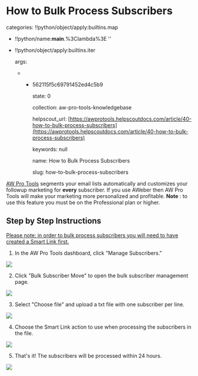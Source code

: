# How to Bulk Process Subscribers

categories: !!python/object/apply:builtins.map

* !!python/name:**main**.%3Clambda%3E ''
* !!python/object/apply:builtins.iter

  args:

  * * 562115f5c69791452ed4c5b9

      state: 0

      collection: aw-pro-tools-knowledgebase

      helpscout\_url: [https://awprotools.helpscoutdocs.com/article/40-how-to-bulk-process-subscribers](https://awprotools.helpscoutdocs.com/article/40-how-to-bulk-process-subscribers)

      keywords: null

      name: How to Bulk Process Subscribers

      slug: how-to-bulk-process-subscribers

[AW Pro Tools](https://awprotools.com/) segments your email lists automatically and customizes your followup marketing for **every** subscriber. If you use AWeber then AW Pro Tools will make your marketing more personalized and profitable. **Note** : to use this feature you must be on the Professional plan or higher.

## Step by Step Instructions

[Please note: in order to bulk process subscribers you will need to have created a Smart Link first.](http://awprotools.helpscoutdocs.com/article/33-how-to-delay-moving-or-copying-a-subscriber)

1. In the AW Pro Tools dashboard, click "Manage Subscribers."

![](https://d33v4339jhl8k0.cloudfront.net/docs/assets/53974d6ce4b0c76107b109d1/images/552f1432e4b0ac24a832b2a8/file-9hnkKjNyd9.png)

2. Click "Bulk Subscriber Move" to open the bulk subscriber management page.

![](https://d33v4339jhl8k0.cloudfront.net/docs/assets/53974d6ce4b0c76107b109d1/images/552f143ce4b0ac24a832b2a9/file-gBDFxMNzUD.png)

3. Select "Choose file" and upload a txt file with one subscriber per line.

![](https://d33v4339jhl8k0.cloudfront.net/docs/assets/53974d6ce4b0c76107b109d1/images/552f1445e4b0ac24a832b2ab/file-HoDZvDhofi.png)

4. Choose the Smart Link action to use when processing the subscribers in the file.

![](https://d33v4339jhl8k0.cloudfront.net/docs/assets/53974d6ce4b0c76107b109d1/images/552f1452e4b0ac24a832b2ac/file-ZDwitXdB6y.png)

5. That's it! The subscribers will be processed within 24 hours.

![](https://d33v4339jhl8k0.cloudfront.net/docs/assets/53974d6ce4b0c76107b109d1/images/552f145ae4b0ac24a832b2ad/file-VeCArooQjI.png)

